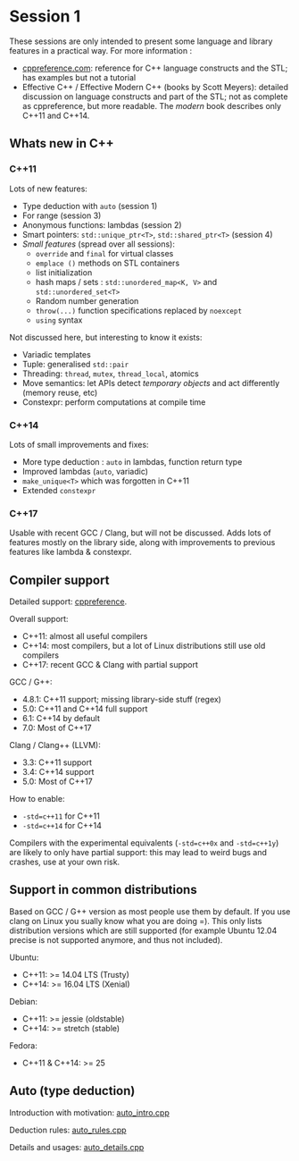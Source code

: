 # Session 1

These sessions are only intended to present some language and library features in a practical way.
For more information :
* [cppreference.com](http://en.cppreference.com): reference for C++ language constructs and the STL; has examples but not a tutorial
* Effective C++ / Effective Modern C++ (books by Scott Meyers): detailed discussion on language constructs and part of the STL; not as complete as cppreference, but more readable. The _modern_ book describes only C++11 and C++14.

## Whats new in C++

### C++11

Lots of new features:
* Type deduction with `auto` (session 1)
* For range (session 3)
* Anonymous functions: lambdas (session 2)
* Smart pointers: `std::unique_ptr<T>`, `std::shared_ptr<T>` (session 4)
* _Small features_ (spread over all sessions):
	* `override` and `final` for virtual classes
	* `emplace ()` methods on STL containers
	* list initialization
	* hash maps / sets : `std::unordered_map<K, V>` and `std::unordered_set<T>`
	* Random number generation
	* `throw(...)` function specifications replaced by `noexcept`
	* `using` syntax

Not discussed here, but interesting to know it exists:
* Variadic templates
* Tuple: generalised `std::pair`
* Threading: `thread`, `mutex`, `thread_local`, atomics
* Move semantics: let APIs detect _temporary objects_ and act differently (memory reuse, etc)
* Constexpr: perform computations at compile time

### C++14

Lots of small improvements and fixes:
* More type deduction : `auto` in lambdas, function return type
* Improved lambdas (`auto`, variadic)
* `make_unique<T>` which was forgotten in C++11
* Extended `constexpr`

### C++17

Usable with recent GCC / Clang, but will not be discussed.
Adds lots of features mostly on the library side, along with improvements to previous features like lambda & constexpr.

## Compiler support

Detailed support: [cppreference](http://en.cppreference.com/w/cpp/compiler_support).

Overall support:
* C++11: almost all useful compilers
* C++14: most compilers, but a lot of Linux distributions still use old compilers
* C++17: recent GCC & Clang with partial support

GCC / G++:
* 4.8.1: C++11 support; missing library-side stuff (regex)
* 5.0: C++11 and C++14 full support
* 6.1: C++14 by default
* 7.0: Most of C++17

Clang / Clang++ (LLVM):
* 3.3: C++11 support
* 3.4: C++14 support
* 5.0: Most of C++17

How to enable:
* `-std=c++11` for C++11
* `-std=c++14` for C++14

Compilers with the experimental equivalents (`-std=c++0x` and `-std=c++1y`) are likely to only have partial support: this may lead to weird bugs and crashes, use at your own risk.

## Support in common distributions

Based on GCC / G++ version as most people use them by default.
If you use clang on Linux you sually know what you are doing =).
This only lists distribution versions which are still supported (for example Ubuntu 12.04 precise is not supported anymore, and thus not included).

Ubuntu:
* C++11: >= 14.04 LTS (Trusty)
* C++14: >= 16.04 LTS (Xenial)

Debian:
* C++11: >= jessie (oldstable)
* C++14: >= stretch (stable)

Fedora:
* C++11 & C++14: >= 25

## Auto (type deduction)

Introduction with motivation: [auto_intro.cpp](auto_intro.cpp)

Deduction rules: [auto_rules.cpp](auto_rules.cpp)

Details and usages: [auto_details.cpp](auto_details.cpp)

